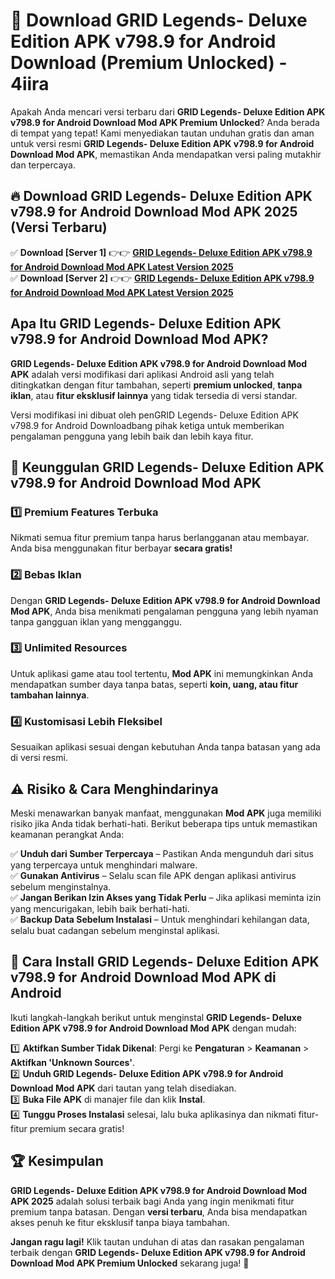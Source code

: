 # 🎯 Download GRID Legends- Deluxe Edition APK v798.9 for Android Download (Premium Unlocked) -  4iira

Apakah Anda mencari versi terbaru dari **GRID Legends- Deluxe Edition APK v798.9 for Android Download Mod APK Premium Unlocked**? Anda berada di tempat yang tepat! Kami menyediakan tautan unduhan gratis dan aman untuk versi resmi **GRID Legends- Deluxe Edition APK v798.9 for Android Download Mod APK**, memastikan Anda mendapatkan versi paling mutakhir dan terpercaya.

## 🔥 Download GRID Legends- Deluxe Edition APK v798.9 for Android Download Mod APK 2025 (Versi Terbaru)

✅ **Download [Server 1]** 👉👉 [**GRID Legends- Deluxe Edition APK v798.9 for Android Download Mod APK Latest Version 2025**](https://momento.my/?title=GRID_Legends-_Deluxe_Edition_APK_v798.9_for_Android_Download)  
✅ **Download [Server 2]** 👉👉 [**GRID Legends- Deluxe Edition APK v798.9 for Android Download Mod APK Latest Version 2025**](https://momento.my/?title=GRID_Legends-_Deluxe_Edition_APK_v798.9_for_Android_Download)  

## Apa Itu GRID Legends- Deluxe Edition APK v798.9 for Android Download Mod APK?

**GRID Legends- Deluxe Edition APK v798.9 for Android Download Mod APK** adalah versi modifikasi dari aplikasi Android asli yang telah ditingkatkan dengan fitur tambahan, seperti **premium unlocked**, **tanpa iklan**, atau **fitur eksklusif lainnya** yang tidak tersedia di versi standar.

Versi modifikasi ini dibuat oleh penGRID Legends- Deluxe Edition APK v798.9 for Android Downloadbang pihak ketiga untuk memberikan pengalaman pengguna yang lebih baik dan lebih kaya fitur.

## 🎯 Keunggulan GRID Legends- Deluxe Edition APK v798.9 for Android Download Mod APK

### 1️⃣ Premium Features Terbuka
Nikmati semua fitur premium tanpa harus berlangganan atau membayar. Anda bisa menggunakan fitur berbayar **secara gratis!**

### 2️⃣ Bebas Iklan
Dengan **GRID Legends- Deluxe Edition APK v798.9 for Android Download Mod APK**, Anda bisa menikmati pengalaman pengguna yang lebih nyaman tanpa gangguan iklan yang mengganggu.

### 3️⃣ Unlimited Resources
Untuk aplikasi game atau tool tertentu, **Mod APK** ini memungkinkan Anda mendapatkan sumber daya tanpa batas, seperti **koin, uang, atau fitur tambahan lainnya**.

### 4️⃣ Kustomisasi Lebih Fleksibel
Sesuaikan aplikasi sesuai dengan kebutuhan Anda tanpa batasan yang ada di versi resmi.

## ⚠️ Risiko & Cara Menghindarinya

Meski menawarkan banyak manfaat, menggunakan **Mod APK** juga memiliki risiko jika Anda tidak berhati-hati. Berikut beberapa tips untuk memastikan keamanan perangkat Anda:

✅ **Unduh dari Sumber Terpercaya** – Pastikan Anda mengunduh dari situs yang terpercaya untuk menghindari malware.  
✅ **Gunakan Antivirus** – Selalu scan file APK dengan aplikasi antivirus sebelum menginstalnya.  
✅ **Jangan Berikan Izin Akses yang Tidak Perlu** – Jika aplikasi meminta izin yang mencurigakan, lebih baik berhati-hati.  
✅ **Backup Data Sebelum Instalasi** – Untuk menghindari kehilangan data, selalu buat cadangan sebelum menginstal aplikasi.

## 📌 Cara Install GRID Legends- Deluxe Edition APK v798.9 for Android Download Mod APK di Android

Ikuti langkah-langkah berikut untuk menginstal **GRID Legends- Deluxe Edition APK v798.9 for Android Download Mod APK** dengan mudah:

1️⃣ **Aktifkan Sumber Tidak Dikenal**: Pergi ke **Pengaturan** > **Keamanan** > **Aktifkan 'Unknown Sources'**.  
2️⃣ **Unduh GRID Legends- Deluxe Edition APK v798.9 for Android Download Mod APK** dari tautan yang telah disediakan.  
3️⃣ **Buka File APK** di manajer file dan klik **Instal**.  
4️⃣ **Tunggu Proses Instalasi** selesai, lalu buka aplikasinya dan nikmati fitur-fitur premium secara gratis!

## 🏆 Kesimpulan

**GRID Legends- Deluxe Edition APK v798.9 for Android Download Mod APK 2025** adalah solusi terbaik bagi Anda yang ingin menikmati fitur premium tanpa batasan. Dengan **versi terbaru**, Anda bisa mendapatkan akses penuh ke fitur eksklusif tanpa biaya tambahan.

**Jangan ragu lagi!** Klik tautan unduhan di atas dan rasakan pengalaman terbaik dengan **GRID Legends- Deluxe Edition APK v798.9 for Android Download Mod APK Premium Unlocked** sekarang juga! 🚀
